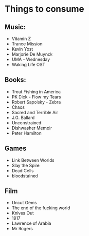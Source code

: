 # Things to consume

## Music:

  - Vitamin Z
  - Trance Mission
  - Kevin Yost
  - Marjorie De Muynck
  - UMA - Wednesday
  - Waking Life OST

## Books: 
  - Trout Fishing in America
  - PK Dick - Flow my Tears
  - Robert Sapolsky - Zebra
  - Chaos
  - Sacred and Terrible Air
  - J.G. Ballard
  - Unconstrained
  - Dishwasher Memoir
  - Peter Hamilton

## Games
  - Link Between Worlds
  - Slay the Spire
  - Dead Cells
  - bloodstained

## Film 
  - Uncut Gems
  - The end of the fucking world
  - Knives Out
  - 1917
  - Lawrence of Arabia
  - Mr Rogers


